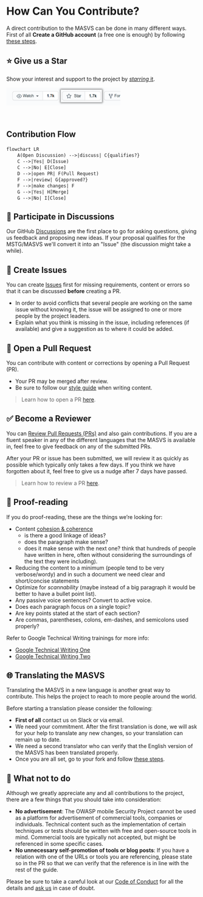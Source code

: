 # How Can You Contribute?

A direct contribution to the MASVS can be done in many different ways. First of all **Create a GitHub account** (a free one is enough) by following [these steps](https://docs.github.com/en/get-started/signing-up-for-github/signing-up-for-a-new-github-account "Signing up for a new GitHub account").

## ⭐ Give us a Star

Show your interest and support to the project by [_starring_ it](https://github.com/OWASP/owasp-mstg).

<a href="https://github.com/OWASP/owasp-mstg"><img src="../assets/starring.png" width="300px"/></a>

<br>

## Contribution Flow

```mermaid
flowchart LR
    A(Open Discussion) -->|discuss| C{qualifies?}
    C -->|Yes| D(Issue)
    C -->|No| E[Close]
    D -->|open PR| F(Pull Request)
    F -->|review| G{approved?}
    F -->|make changes| F
    G -->|Yes| H[Merge]
    G -->|No| I[Close]
```

## 💬 Participate in Discussions

Our GitHub [Discussions](https://docs.github.com/en/discussions) are the first place to go for asking questions, giving us feedback and proposing new ideas. If your proposal qualifies for the MSTG/MASVS we'll convert it into an "Issue" (the discussion might take a while).

## 🎯 Create Issues

You can create [Issues](https://github.com/OWASP/owasp-masvs/issues "MASVS Issues") first for missing requirements, content or errors so that it can be discussed **before** creating a PR.

- In order to avoid conflicts that several people are working on the same issue without knowing it, the issue will be assigned to one or more people by the project leaders.
- Explain what you think is missing in the issue, including references (if available) and give a suggestion as to where it could be added.

## 📝 Open a Pull Request

You can contribute with content or corrections by opening a Pull Request (PR).

- Your PR may be merged after review.
- Be sure to follow our [style guide](5_Style_Guide.md) when writing content.

> Learn how to open a PR [here](3_PRs_and_Reviews.md#how-to-open-a-pr).

## ✅ Become a Reviewer

You can [Review Pull Requests (PRs)](https://github.com/OWASP/owasp-masvs/pulls) and also gain contributions. If you are a fluent speaker in any of the different languages that the MASVS is available in, feel free to give feedback on any of the submitted PRs.

After your PR or issue has been submitted, we will review it as quickly as possible which typically only takes a few days. If you think we have forgotten about it, feel free to give us a nudge after 7 days have passed.

> Learn how to review a PR [here](3_PRs_and_Reviews.md#how-to-review-a-pr).

## 🔎 Proof-reading

If you do proof-reading, these are the things we’re looking for:

- Content [cohesion & coherence](https://writing.chalmers.se/chalmers-writing-guide/writing-a-text/coherence-cohesion/)
  - is there a good linkage of ideas?
  - does the paragraph make sense?
  - does it make sense with the next one? think that hundreds of people have written in here, often without considering the surroundings of the text they were including).
- Reducing the content to a minimum (people tend to be very verbose/wordy) and in such a document we need clear and short/concise statements
- Optimize for _scannability_ (maybe instead of a big paragraph it would be better to have a bullet point list).
- Any passive voice sentences? Convert to active voice.
- Does each paragraph focus on a single topic?
- Are key points stated at the start of each section?
- Are commas, parentheses, colons, em-dashes, and semicolons used properly?

Refer to Google Technical Writing trainings for more info:

- [Google Technical Writing One](https://developers.google.com/tech-writing/one)
- [Google Technical Writing Two](https://developers.google.com/tech-writing/two)

## 🌐 Translating the MASVS

Translating the MASVS in a new language is another great way to contribute. This helps the project to reach to more people around the world.

Before starting a translation please consider the following:

- **First of all** contact us on Slack or via email.
- We need your commitment. After the first translation is done, we will ask for your help to translate any new changes, so your translation can remain up to date.
- We need a second translator who can verify that the English version of the MASVS has been translated properly.
- Once you are all set, go to your fork and follow [these steps](4_Add_new_Language.md).

## 🚫 What not to do

Although we greatly appreciate any and all contributions to the project, there are a few things that you should take into consideration:

- **No advertisement**: The OWASP mobile Security Project cannot be used as a platform for advertisement of commercial tools, companies or individuals. Technical content such as the implementation of certain techniques or tests should be written with free and open-source tools in mind. Commercial tools are typically not accepted, but might be referenced in some specific cases.
- **No unnecessary self-promotion of tools or blog posts**: If you have a relation with one of the URLs or tools you are referencing, please state so in the PR so that we can verify that the reference is in line with the rest of the guide.

Please be sure to take a careful look at our [Code of Conduct](https://github.com/OWASP/owasp-mstg/blob/master/CODE_OF_CONDUCT.md "Code of Conduct") for all the details and [ask us](../../README.md#connect-with-us) in case of doubt.
